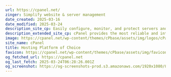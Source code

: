 ```yaml
---
url: https://cpanel.net/
zinger: Simplify website & server management
date_created: 2025-03-16
date_modified: 2025-03-24
description_site_cp: Easily configure, monitor, and protect servers and sites in minutes.
description_extended_site_cp: cPanel provides the most reliable and intuitive server and site management platform. With a rich feature set and customer-first support, cPanel's automated and configurable platform enables customers to focus on growing their businesses.
image: https://cpanel.net/wp-content/themes/cPbase/assets/img/logos/cPanel-Brand-Logo_White.svg
site_name: cPanel
title: Hosting Platform of Choice
favicon: https://cpanel.net/wp-content/themes/cPbase/assets/img/favicon.ico?v=1.0.2
og_fetched_url: https://cpanel.net
og_last_fetch: 2025-03-24T06:28:26.001Z
og_screenshot: https://og-screenshots-prod.s3.amazonaws.com/1920x1080/80/false/ecde852049dd765ab4fb2c6315d75520ab2c0b9ef1ce6c14ce26b44c68047766.jpeg
---
```

